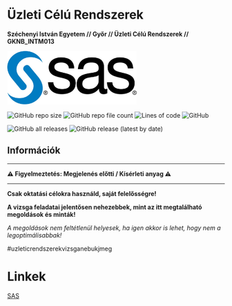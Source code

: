 # Üzleti Célú Rendszerek

**Széchenyi István Egyetem // Győr // Üzleti Célú Rendszerek // GKNB_INTM013**

<img src="https://raw.githubusercontent.com/MrHumanRebel/sze_uzleti_celu_rendszerek/main/docs/sas.jpg" alt="Uzleti" width="300" height="123">

![GitHub repo size](https://img.shields.io/github/repo-size/MrHumanRebel/sze_uzleti_celu_rendszerek)
![GitHub repo file count](https://img.shields.io/github/directory-file-count/MrHumanRebel/sze_uzleti_celu_rendszerek)
![Lines of code](https://img.shields.io/tokei/lines/github/MrHumanRebel/sze_uzleti_celu_rendszerek)
![GitHub](https://img.shields.io/github/license/MrHumanRebel/sze_uzleti_celu_rendszerek)

![GitHub all releases](https://img.shields.io/github/downloads/MrHumanRebel/sze_uzleti_celu_rendszerek/total)
![GitHub release (latest by date)](https://img.shields.io/github/v/release/MrHumanRebel/sze_uzleti_celu_rendszerek)

## Információk


** **
**⚠️ Figyelmeztetés: Megjelenés előtti / Kísérleti anyag ⚠️**
** **

**Csak oktatási célokra használd, saját felelősségre!**

**A vizsga feladatai jelentősen nehezebbek, mint az itt megtalálható megoldások és minták!**

_A megoldások nem feltétlenül helyesek, ha igen akkor is lehet, hogy nem a legoptimálisabbak!_

#uzleticrendszerekvizsganebukjmeg


# Linkek
[SAS](https://welcome.oda.sas.com/home)
